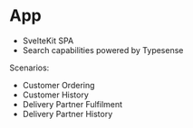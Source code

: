 # App

- SvelteKit SPA
- Search capabilities powered by Typesense

Scenarios:
- Customer Ordering
- Customer History
- Delivery Partner Fulfilment
- Delivery Partner History

